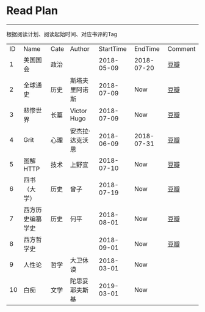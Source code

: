 # Read Plan #


----------

根据阅读计划、阅读起始时间、对应书评的Tag

<table>
    <tr>
        <td>ID</td>
        <td>Name</td>
		<td>Cate</td>
		<td>Author</rd>
        <td>StartTime</td>
		<td>EndTime</td>
        <td>Comment</td>
    </tr>
    <tr>
        <td>1</td>
		<td>美国国会</td>
		<td>政治</td>
		<td></rd>
        <td>2018-05-09</td>
		<td>2018-07-20</td>
		<td><a href="https://book.douban.com/subject/26846919/" target="_blank">豆瓣</a></td>
    </tr>
    <tr>
        <td>2</td>
		<td>全球通史</td>
		<td>历史</td>
		<td>斯塔夫里阿诺斯</rd>
        <td>2018-07-09</td>
		<td>Now</td>
		<td><a href="https://book.douban.com/subject/1025643/" target="_blank">豆瓣</a></td>
    </tr>
    <tr>
        <td>3</td>
		<td>悲惨世界</td>
		<td>长篇</td>
		<td>Victor Hugo</rd>
        <td>2018-07-09</td>
		<td>Now</td>
		<td><a href="https://book.douban.com/subject/1205054/" target="_blank">豆瓣</a></td>
    </tr>
    <tr>
        <td>4</td>
		<td>Grit</td>
		<td>心理</td>
		<td>安杰拉·达克沃思</rd>
        <td>2018-06-09</td>
		<td>2018-07-31</td>
		<td><a href="https://book.douban.com/subject/27062574/" target="_blank">豆瓣</a></td>
    </tr>
    <tr>
        <td>5</td>
		<td>图解HTTP</td>
		<td>技术</td>
		<td>上野宣</rd>
        <td>2018-07-10</td>
		<td>Now</td>
		<td><a href="https://book.douban.com/subject/25863515/" target="_blank">豆瓣</a></td>
    </tr>
    <tr>
        <td>6</td>
		<td>四书（大学）</td>
		<td>历史</td>
		<td>曾子</rd>
        <td>2018-07-19</td>
		<td>Now</td>
		<td><a href="https://book.douban.com/subject/2037610/" target="_blank">豆瓣</a></td>
    </tr>
    <tr>
        <td>7</td>
		<td>西方历史编纂学史</td>
		<td>历史</td>
		<td>何平</rd>
        <td>2018-08-01</td>
		<td>Now</td>
		<td><a href="https://book.douban.com/subject/3662333/" target="_blank">豆瓣</a></td>
    </tr>
    <tr>
        <td>8</td>
		<td>西方哲学史</td>
		<td></td>
		<td></rd>
        <td>2018-09-01</td>
		<td>Now</td>
		<td><a href="" target="_blank">豆瓣</a></td>
    </tr>
	<tr>
        <td>9</td>
		<td>人性论</td>
		<td>哲学</td>
		<td>大卫休谟</rd>
        <td>2018-03-01</td>
		<td>Now</td>
		<td><a href="" target="_blank"></a></td>
    </tr>
	<tr>
        <td>10</td>
		<td>白痴</td>
		<td>文学</td>
		<td>陀思妥耶夫斯基</rd>
        <td>2019-03-01</td>
		<td>Now</td>
		<td><a href="" target="_blank"></a></td>
    </tr>
</table>

